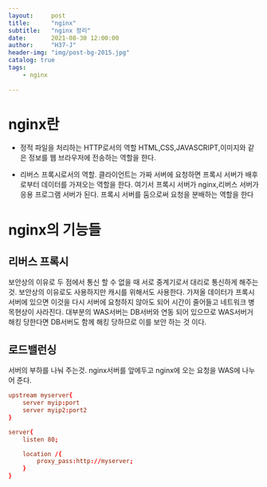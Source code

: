 ```yaml
---
layout:     post
title:      "nginx"
subtitle:   "nginx 정리"
date:       2021-08-30 12:00:00
author:     "H37-J"
header-img: "img/post-bg-2015.jpg"
catalog: true
tags:
    - nginx
    
---
```


# nginx란

* 정적 파일을 처리하는 HTTP로서의 역할 HTML,CSS,JAVASCRIPT,이미지와 같은 정보를 웹 브라우저에 전송하는 역할을 한다.

* 리버스 프록시로서의 역할. 클라이언트는 가짜 서버에 요청하면 프록시 서버가 배후로부터 데이터를 가져오는 역할을 한다. 여기서 프록시 서버가 nginx,리버스 서버가 응용 프로그램 서버가 된다. 프록시 서버를 둠으로써 요청을 분배하는 역할을 한다

# nginx의 기능들

## 리버스 프록시

보안상의 이유로 두 점에서 통신 할 수 없을 때 서로 중계기로서 대리로 통신하게 해주는 것.
보안상의 이유로도 사용하지만 캐시를 위해서도 사용한다. 가져올 데이터가 프록시 서버에 있으면 이것을 다시 서버에 요청하지 않아도 되어 시간이 줄어들고 네트워크 병목현상이 사라진다.
대부분의 WAS서버는 DB서버와 연동 되어 있으므로 WAS서버거 해킹 당한다면 DB서버도 함께 해킹 당하므로 이를 보안 하는 것 이다.

## 로드밸런싱

서버의 부하를 나눠 주는것.
nginx서버를 앞에두고 nginx에 오는 요청을 WAS에 나누어 준다.

```conf
upstream myserver{
    server myip:port
    server myip2:port2
}

server{
    listen 80;

    location /{
        proxy_pass:http://myserver;
    }
}
```




